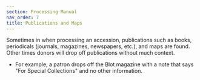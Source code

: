 ```yaml
---
section: Processing Manual
nav_order: 7
title: Publications and Maps
---
```


Sometimes in when processing an accession, publications such as books, periodicals (journals, magazines, newspapers, etc.), and maps are found. Other times donors will drop off publications without much context. 
- For example, a patron drops off the Blot magazine with a note that says "For Special Collections" and no other information.